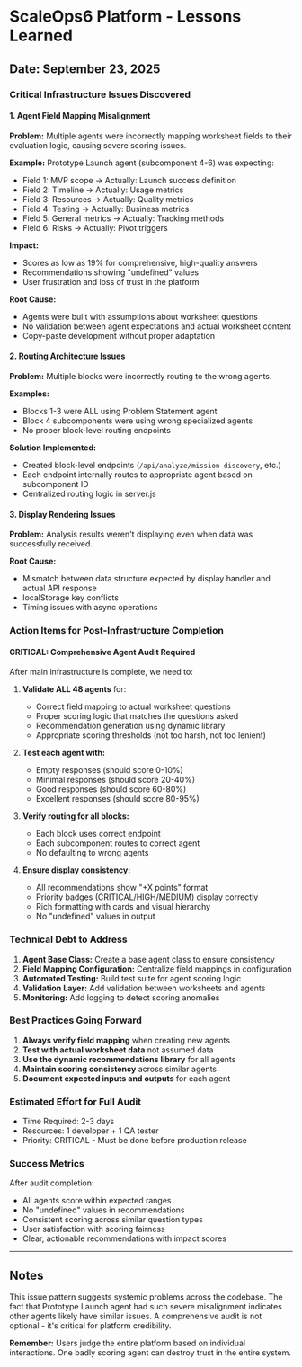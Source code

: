 # ScaleOps6 Platform - Lessons Learned

## Date: September 23, 2025

### Critical Infrastructure Issues Discovered

#### 1. Agent Field Mapping Misalignment
**Problem:** Multiple agents were incorrectly mapping worksheet fields to their evaluation logic, causing severe scoring issues.

**Example:** Prototype Launch agent (subcomponent 4-6) was expecting:
- Field 1: MVP scope → Actually: Launch success definition
- Field 2: Timeline → Actually: Usage metrics  
- Field 3: Resources → Actually: Quality metrics
- Field 4: Testing → Actually: Business metrics
- Field 5: General metrics → Actually: Tracking methods
- Field 6: Risks → Actually: Pivot triggers

**Impact:** 
- Scores as low as 19% for comprehensive, high-quality answers
- Recommendations showing "undefined" values
- User frustration and loss of trust in the platform

**Root Cause:** 
- Agents were built with assumptions about worksheet questions
- No validation between agent expectations and actual worksheet content
- Copy-paste development without proper adaptation

#### 2. Routing Architecture Issues
**Problem:** Multiple blocks were incorrectly routing to the wrong agents.

**Examples:**
- Blocks 1-3 were ALL using Problem Statement agent
- Block 4 subcomponents were using wrong specialized agents
- No proper block-level routing endpoints

**Solution Implemented:**
- Created block-level endpoints (`/api/analyze/mission-discovery`, etc.)
- Each endpoint internally routes to appropriate agent based on subcomponent ID
- Centralized routing logic in server.js

#### 3. Display Rendering Issues
**Problem:** Analysis results weren't displaying even when data was successfully received.

**Root Cause:** 
- Mismatch between data structure expected by display handler and actual API response
- localStorage key conflicts
- Timing issues with async operations

### Action Items for Post-Infrastructure Completion

#### CRITICAL: Comprehensive Agent Audit Required
After main infrastructure is complete, we need to:

1. **Validate ALL 48 agents** for:
   - Correct field mapping to actual worksheet questions
   - Proper scoring logic that matches the questions asked
   - Recommendation generation using dynamic library
   - Appropriate scoring thresholds (not too harsh, not too lenient)

2. **Test each agent with:**
   - Empty responses (should score 0-10%)
   - Minimal responses (should score 20-40%)
   - Good responses (should score 60-80%)
   - Excellent responses (should score 80-95%)

3. **Verify routing for all blocks:**
   - Each block uses correct endpoint
   - Each subcomponent routes to correct agent
   - No defaulting to wrong agents

4. **Ensure display consistency:**
   - All recommendations show "+X points" format
   - Priority badges (CRITICAL/HIGH/MEDIUM) display correctly
   - Rich formatting with cards and visual hierarchy
   - No "undefined" values in output

### Technical Debt to Address

1. **Agent Base Class:** Create a base agent class to ensure consistency
2. **Field Mapping Configuration:** Centralize field mappings in configuration
3. **Automated Testing:** Build test suite for agent scoring logic
4. **Validation Layer:** Add validation between worksheets and agents
5. **Monitoring:** Add logging to detect scoring anomalies

### Best Practices Going Forward

1. **Always verify field mapping** when creating new agents
2. **Test with actual worksheet data** not assumed data
3. **Use the dynamic recommendations library** for all agents
4. **Maintain scoring consistency** across similar agents
5. **Document expected inputs and outputs** for each agent

### Estimated Effort for Full Audit

- Time Required: 2-3 days
- Resources: 1 developer + 1 QA tester
- Priority: CRITICAL - Must be done before production release

### Success Metrics

After audit completion:
- All agents score within expected ranges
- No "undefined" values in recommendations
- Consistent scoring across similar question types
- User satisfaction with scoring fairness
- Clear, actionable recommendations with impact scores

---

## Notes

This issue pattern suggests systemic problems across the codebase. The fact that Prototype Launch agent had such severe misalignment indicates other agents likely have similar issues. A comprehensive audit is not optional - it's critical for platform credibility.

**Remember:** Users judge the entire platform based on individual interactions. One badly scoring agent can destroy trust in the entire system.